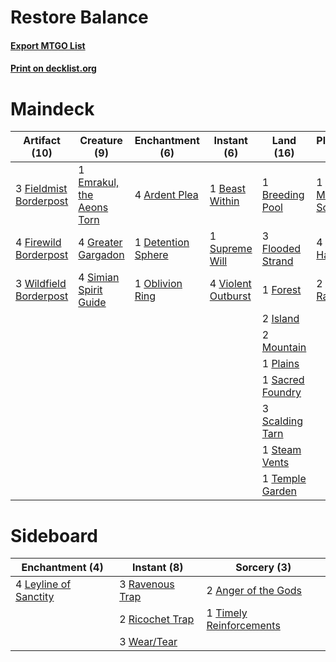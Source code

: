 # Restore Balance

#### [Export MTGO List](../collection/Restore%20Balance/Restore%20Balance.txt)
#### [Print on decklist.org](http://decklist.org/?deckmain=4%09Ardent%20Plea%0A1%09Beast%20Within%0A1%09Breeding%20Pool%0A1%09Detention%20Sphere%0A1%09Discovery/Dispersal%0A1%09Emrakul,%20the%20Aeons%20Torn%0A1%09Exhaustion%0A3%09Fieldmist%20Borderpost%0A4%09Firewild%20Borderpost%0A3%09Flooded%20Strand%0A1%09Forest%0A4%09Greater%20Gargadon%0A2%09Island%0A1%09Jace,%20the%20Mind%20Sculptor%0A2%09Mountain%0A4%09Nahiri,%20the%20Harbinger%0A1%09Oblivion%20Ring%0A1%09Plains%0A4%09Restore%20Balance%0A1%09Sacred%20Foundry%0A3%09Scalding%20Tarn%0A4%09Simian%20Spirit%20Guide%0A1%09Steam%20Vents%0A1%09Supreme%20Will%0A2%09Teferi,%20Time%20Raveler%0A1%09Temple%20Garden%0A4%09Violent%20Outburst%0A3%09Wildfield%20Borderpost&deckside=2%09Anger%20of%20the%20Gods%0A4%09Leyline%20of%20Sanctity%0A3%09Ravenous%20Trap%0A2%09Ricochet%20Trap%0A1%09Timely%20Reinforcements%0A3%09Wear/Tear)
# Maindeck

|                                          Artifact (10)                                          |                                            Creature (9)                                            |                                       Enchantment (6)                                       |                                         Instant (6)                                         |                                         Land (16)                                         |                                          Planeswalker (7)                                          |                                          Sorcery (6)                                           |
|-------------------------------------------------------------------------------------------------|----------------------------------------------------------------------------------------------------|---------------------------------------------------------------------------------------------|---------------------------------------------------------------------------------------------|-------------------------------------------------------------------------------------------|----------------------------------------------------------------------------------------------------|------------------------------------------------------------------------------------------------|
|3 [Fieldmist Borderpost](http://gatherer.wizards.com/Pages/Card/Details.aspx?multiverseid=183005)|1 [Emrakul, the Aeons Torn](http://gatherer.wizards.com/Pages/Card/Details.aspx?multiverseid=397905)|4 [Ardent Plea](http://gatherer.wizards.com/Pages/Card/Details.aspx?multiverseid=185054)     |1 [Beast Within](http://gatherer.wizards.com/Pages/Card/Details.aspx?multiverseid=446158)    |1 [Breeding Pool](http://gatherer.wizards.com/Pages/Card/Details.aspx?multiverseid=97088)  |1 [Jace, the Mind Sculptor](http://gatherer.wizards.com/Pages/Card/Details.aspx?multiverseid=442051)|1 [Discovery/Dispersal](http://gatherer.wizards.com/Pages/Card/Details.aspx?multiverseid=452973)|
|4 [Firewild Borderpost](http://gatherer.wizards.com/Pages/Card/Details.aspx?multiverseid=188974) |4 [Greater Gargadon](http://gatherer.wizards.com/Pages/Card/Details.aspx?multiverseid=370560)       |1 [Detention Sphere](http://gatherer.wizards.com/Pages/Card/Details.aspx?multiverseid=460139)|1 [Supreme Will](http://gatherer.wizards.com/Pages/Card/Details.aspx?multiverseid=430738)    |3 [Flooded Strand](http://gatherer.wizards.com/Pages/Card/Details.aspx?multiverseid=405098)|4 [Nahiri, the Harbinger](http://gatherer.wizards.com/Pages/Card/Details.aspx?multiverseid=463948)  |1 [Exhaustion](http://gatherer.wizards.com/Pages/Card/Details.aspx?multiverseid=84065)          |
|3 [Wildfield Borderpost](http://gatherer.wizards.com/Pages/Card/Details.aspx?multiverseid=179590)|4 [Simian Spirit Guide](http://gatherer.wizards.com/Pages/Card/Details.aspx?multiverseid=442137)    |1 [Oblivion Ring](http://gatherer.wizards.com/Pages/Card/Details.aspx?multiverseid=174909)   |4 [Violent Outburst](http://gatherer.wizards.com/Pages/Card/Details.aspx?multiverseid=185056)|1 [Forest](http://gatherer.wizards.com/Pages/Card/Details.aspx?multiverseid=439860)        |2 [Teferi, Time Raveler](http://gatherer.wizards.com/Pages/Card/Details.aspx?multiverseid=461148)   |4 [Restore Balance](http://gatherer.wizards.com/Pages/Card/Details.aspx?multiverseid=113520)    |
|                                                                                                 |                                                                                                    |                                                                                             |                                                                                             |2 [Island](http://gatherer.wizards.com/Pages/Card/Details.aspx?multiverseid=439857)        |                                                                                                    |                                                                                                |
|                                                                                                 |                                                                                                    |                                                                                             |                                                                                             |2 [Mountain](http://gatherer.wizards.com/Pages/Card/Details.aspx?multiverseid=439859)      |                                                                                                    |                                                                                                |
|                                                                                                 |                                                                                                    |                                                                                             |                                                                                             |1 [Plains](http://gatherer.wizards.com/Pages/Card/Details.aspx?multiverseid=439856)        |                                                                                                    |                                                                                                |
|                                                                                                 |                                                                                                    |                                                                                             |                                                                                             |1 [Sacred Foundry](http://gatherer.wizards.com/Pages/Card/Details.aspx?multiverseid=405106)|                                                                                                    |                                                                                                |
|                                                                                                 |                                                                                                    |                                                                                             |                                                                                             |3 [Scalding Tarn](http://gatherer.wizards.com/Pages/Card/Details.aspx?multiverseid=405107) |                                                                                                    |                                                                                                |
|                                                                                                 |                                                                                                    |                                                                                             |                                                                                             |1 [Steam Vents](http://gatherer.wizards.com/Pages/Card/Details.aspx?multiverseid=405109)   |                                                                                                    |                                                                                                |
|                                                                                                 |                                                                                                    |                                                                                             |                                                                                             |1 [Temple Garden](http://gatherer.wizards.com/Pages/Card/Details.aspx?multiverseid=405112) |                                                                                                    |                                                                                                |


# Sideboard

|                                        Enchantment (4)                                         |                                       Instant (8)                                        |                                           Sorcery (3)                                            |
|------------------------------------------------------------------------------------------------|------------------------------------------------------------------------------------------|--------------------------------------------------------------------------------------------------|
|4 [Leyline of Sanctity](http://gatherer.wizards.com/Pages/Card/Details.aspx?multiverseid=204993)|3 [Ravenous Trap](http://gatherer.wizards.com/Pages/Card/Details.aspx?multiverseid=197537)|2 [Anger of the Gods](http://gatherer.wizards.com/Pages/Card/Details.aspx?multiverseid=438682)    |
|                                                                                                |2 [Ricochet Trap](http://gatherer.wizards.com/Pages/Card/Details.aspx?multiverseid=191549)|1 [Timely Reinforcements](http://gatherer.wizards.com/Pages/Card/Details.aspx?multiverseid=220074)|
|                                                                                                |3 [Wear/Tear](http://gatherer.wizards.com/Pages/Card/Details.aspx?multiverseid=368950)    |                                                                                                  |


